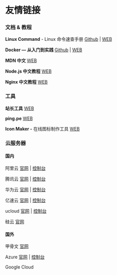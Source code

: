 # 友情链接

### 文档 & 教程

**Linux Command** - Linux 命令速查手册 [Github](https://github.com/jaywcjlove/linux-command) | [WEB](https://qq.wdev.cn/)

**Docker — 从入门到实践** [Github](https://github.com/yeasy/docker\_practice) | [WEB](https://yeasy.gitbook.io/docker\_practice/)

**MDN 中文** [WEB](https://developer.mozilla.org/zh-CN/docs/Web)

**Node.js 中文教程** [WEB](http://dev.nodejs.cn/learn)

**Nginx 中文教程** [WEB](https://www.cainiaojc.com/nginx/nginx-index.html)

### 工具

**站长工具** [WEB](https://tool.chinaz.com/)

**ping.pe** [WEB](https://ping.pe/)

**Icon Maker -** 在线图标制作工具 [WEB](https://icon.ray.so/)

### 云服务器

#### 国内

阿里云 [官网](https://www.aliyun.com/) | [控制台](https://home.console.aliyun.com/)

腾讯云 [官网](https://cloud.tencent.com/) | [控制台](https://console.cloud.tencent.com/)

华为云 [官网](https://www.huaweicloud.com/) | [控制台](https://console.huaweicloud.com/)

亿速云 [官网](https://www.yisu.com/) | [控制台](https://www.yisu.com/)

ucloud [官网](https://www.ucloud.cn/) | [控制台](https://www.ucloud.cn/)

硅云 [官网](https://www.vpsor.cn/)

#### 国外

甲骨文 [官网](https://www.oracle.com/cn/)

Azure [官网](https://azure.microsoft.com/zh-cn/) | [控制台](https://portal.azure.com/)

Google Cloud
